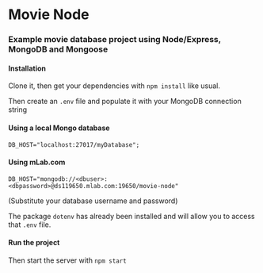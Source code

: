 # Movie Node

### Example movie database project using Node/Express, MongoDB and Mongoose

#### Installation
Clone it, then get your dependencies with `npm install` like usual.

Then create an `.env` file and populate it with your MongoDB connection string

#### Using a local Mongo database

```
DB_HOST="localhost:27017/myDatabase";
```

#### Using mLab.com

```
DB_HOST="mongodb://<dbuser>:<dbpassword>@ds119650.mlab.com:19650/movie-node"
````

(Substitute your database username and password)

The package `dotenv` has already been installed and will allow you to access that `.env` file.

#### Run the project
Then start the server with `npm start`